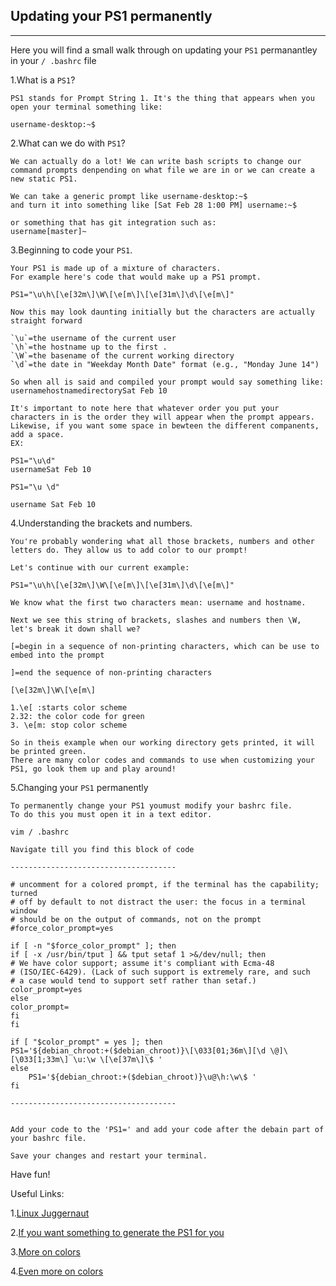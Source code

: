 ---
---
## Updating your PS1 permanently 
-------------

Here you will find a small walk through on updating your `PS1` permanantley in your `/ .bashrc` file 

1.What is a `PS1`?


	PS1 stands for Prompt String 1. It's the thing that appears when you open your terminal something like:

	username-desktop:~$

2.What can we do with `PS1`?

	We can actually do a lot! We can write bash scripts to change our command prompts denpending on what file we are in or we can create a new static PS1. 

	We can take a generic prompt like username-desktop:~$
	and turn it into something like [Sat Feb 28 1:00 PM] username:~$

	or something that has git integration such as:
	username[master]~

3.Beginning to code your `PS1`.
	
	Your PS1 is made up of a mixture of characters. 
	For example here's code that would make up a PS1 prompt. 

	PS1="\u\h\[\e[32m\]\W\[\e[m\]\[\e[31m\]\d\[\e[m\]"

	Now this may look daunting initially but the characters are actually straight forward 

	`\u`=the username of the current user
	`\h`=the hostname up to the first .
	`\W`=the basename of the current working directory
	`\d`=the date in "Weekday Month Date" format (e.g., "Monday June 14")

	So when all is said and compiled your prompt would say something like:
	usernamehostnamedirectorySat Feb 10

	It's important to note here that whatever order you put your characters in is the order they will appear when the prompt appears. Likewise, if you want some space in bewteen the different companents, add a space. 
	EX:

	PS1="\u\d"
	usernameSat Feb 10

	PS1="\u \d"

	username Sat Feb 10


4.Understanding the brackets and numbers.

	You're probably wondering what all those brackets, numbers and other letters do. They allow us to add color to our prompt! 

	Let's continue with our current example:

	PS1="\u\h\[\e[32m\]\W\[\e[m\]\[\e[31m\]\d\[\e[m\]"

	We know what the first two characters mean: username and hostname. 

	Next we see this string of brackets, slashes and numbers then \W, let's break it down shall we?

	[=begin in a sequence of non-printing characters, which can be use to embed into the prompt

	]=end the sequence of non-printing characters

	[\e[32m\]\W\[\e[m\]

	1.\e[ :starts color scheme 
	2.32: the color code for green
	3. \e[m: stop color scheme 

	So in theis example when our working directory gets printed, it will be printed green.
	There are many color codes and commands to use when customizing your PS1, go look them up and play around!

5.Changing your `PS1` permanently
	
	To permanently change your PS1 youmust modify your bashrc file. 
	To do this you must open it in a text editor. 

	vim / .bashrc

	Navigate till you find this block of code

	-------------------------------------

	# uncomment for a colored prompt, if the terminal has the capability; turned
	# off by default to not distract the user: the focus in a terminal window
	# should be on the output of commands, not on the prompt
	#force_color_prompt=yes

	if [ -n "$force_color_prompt" ]; then
    if [ -x /usr/bin/tput ] && tput setaf 1 >&/dev/null; then
	# We have color support; assume it's compliant with Ecma-48
	# (ISO/IEC-6429). (Lack of such support is extremely rare, and such
	# a case would tend to support setf rather than setaf.)
	color_prompt=yes
    else
	color_prompt=
    fi
	fi

	if [ "$color_prompt" = yes ]; then
    PS1='${debian_chroot:+($debian_chroot)}\[\033[01;36m\][\d \@]\[\033[1;33m\] \u:\w \[\e[37m\]\$ '
	else
    	PS1='${debian_chroot:+($debian_chroot)}\u@\h:\w\$ '
	fi

	-------------------------------------


	Add your code to the 'PS1=' and add your code after the debain part of your bashrc file. 

	Save your changes and restart your terminal. 

Have fun!

Useful Links:

1.[Linux Juggernaut](https://www.linuxnix.com/linuxunix-shell-ps1-prompt-explained-in-detail/)

2.[If you want something to generate the PS1 for you](http://ezprompt.net/)

3.[More on colors](https://unix.stackexchange.com/questions/124407/what-color-codes-can-i-use-in-my-ps1-prompt)

4.[Even more on colors](https://www.cyberciti.biz/faq/bash-shell-change-the-color-of-my-shell-prompt-under-linux-or-unix/)
